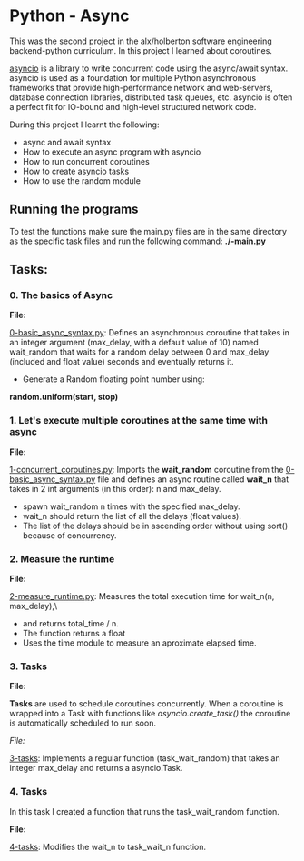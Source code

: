 # Python - Async
This was the second project in the alx/holberton software engineering backend-python curriculum. In this project I learned about coroutines.

[asyncio]('https://docs.python.org/3/library/asyncio.html') is a library to write concurrent code using the async/await syntax. asyncio is used as a foundation for multiple Python asynchronous frameworks that provide high-performance network and web-servers, database connection libraries, distributed task queues, etc.
asyncio is often a perfect fit for IO-bound and high-level structured network code.


During this project I learnt the following:
- async and await syntax
- How to execute an async program with asyncio
- How to run concurrent coroutines
- How to create asyncio tasks
- How to use the random module

## Running the programs
To test the functions make sure the main.py files are in the same directory as the specific task files and run the following command:
**./<num>-main.py**

## Tasks:
### 0. The basics of Async

**File:**

[0-basic_async_syntax.py](./0-basic_async_syntax.py): Defines an asynchronous coroutine that takes in an integer argument (max_delay, with a default value of 10) named wait_random that waits for a random delay between 0 and max_delay (included and float value) seconds and eventually returns it.
- Generate a Random floating point number using:

**random.uniform(start, stop)**

### 1. Let's execute multiple coroutines at the same time with async

**File:**

[1-concurrent_coroutines.py](./1-concurrent_coroutines.py): Imports the __wait_random__ coroutine from the [0-basic_async_syntax.py](./0-basic_async_syntax.py) file and defines an async routine called __wait_n__ that takes in 2 int arguments (in this order): n and max_delay.
- spawn wait_random n times with the specified max_delay.
- wait_n should return the list of all the delays (float values).
- The list of the delays should be in ascending order without using sort() because of concurrency.

### 2. Measure the runtime

**File:**

[2-measure_runtime.py](./2-measure_runtime.py): Measures the total execution time for wait_n(n, max_delay),\
* and returns total_time / n.
* The function returns a float
* Uses the time module to measure an aproximate elapsed time.

### 3. Tasks

**File:**

**Tasks** are used to schedule coroutines concurrently.
When a coroutine is wrapped into a Task with functions like _asyncio.create_task()_ the coroutine is automatically scheduled to run soon.

*File:*

[3-tasks](./3-tasks): Implements a regular function (task_wait_random) that takes an integer max_delay and returns a asyncio.Task.

### 4. Tasks

In this task I created a function that runs the task_wait_random function.

**File:**

[4-tasks](./4-tasks): Modifies the wait_n to task_wait_n function.
